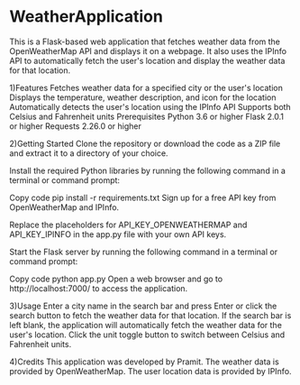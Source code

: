 # WeatherApplication

This is a Flask-based web application that fetches weather data from the OpenWeatherMap API and displays it on a webpage. It also uses the IPInfo API to automatically fetch the user's location and display the weather data for that location.

1)Features
Fetches weather data for a specified city or the user's location
Displays the temperature, weather description, and icon for the location
Automatically detects the user's location using the IPInfo API
Supports both Celsius and Fahrenheit units
Prerequisites
Python 3.6 or higher
Flask 2.0.1 or higher
Requests 2.26.0 or higher

2)Getting Started
Clone the repository or download the code as a ZIP file and extract it to a directory of your choice.

Install the required Python libraries by running the following command in a terminal or command prompt:

Copy code
pip install -r requirements.txt
Sign up for a free API key from OpenWeatherMap and IPInfo.

Replace the placeholders for API_KEY_OPENWEATHERMAP and API_KEY_IPINFO in the app.py file with your own API keys.

Start the Flask server by running the following command in a terminal or command prompt:

Copy code
python app.py
Open a web browser and go to http://localhost:7000/ to access the application.

3)Usage
Enter a city name in the search bar and press Enter or click the search button to fetch the weather data for that location.
If the search bar is left blank, the application will automatically fetch the weather data for the user's location.
Click the unit toggle button to switch between Celsius and Fahrenheit units.

4)Credits
This application was developed by Pramit.
The weather data is provided by OpenWeatherMap.
The user location data is provided by IPInfo.
